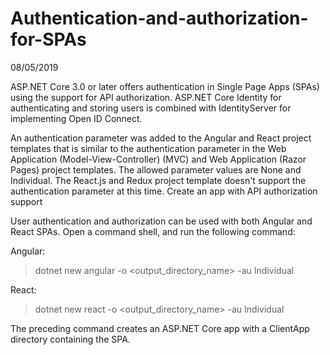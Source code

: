 # Authentication-and-authorization-for-SPAs



08/05/2019

ASP.NET Core 3.0 or later offers authentication in Single Page Apps (SPAs) using the support for API authorization. ASP.NET Core Identity for authenticating and storing users is combined with IdentityServer for implementing Open ID Connect.

An authentication parameter was added to the Angular and React project templates that is similar to the authentication parameter in the Web Application (Model-View-Controller) (MVC) and Web Application (Razor Pages) project templates. The allowed parameter values are None and Individual. The React.js and Redux project template doesn't support the authentication parameter at this time.
Create an app with API authorization support

User authentication and authorization can be used with both Angular and React SPAs. Open a command shell, and run the following command:

Angular:
>dotnet new angular -o <output_directory_name> -au Individual

React:
>dotnet new react -o <output_directory_name> -au Individual

The preceding command creates an ASP.NET Core app with a ClientApp directory containing the SPA.
